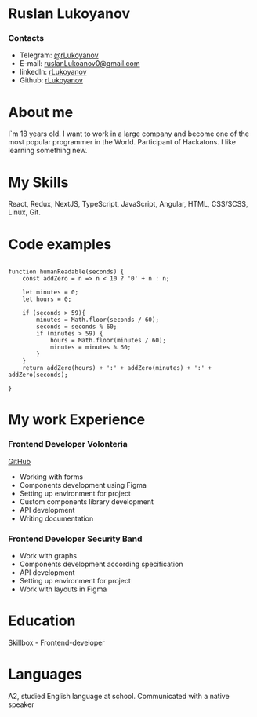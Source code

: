 # Ruslan Lukoyanov

### Contacts

- Telegram: <a href='https://t.me/rlukoyanov'>@rLukoyanov</a></li>
- E-mail: ruslanLukoanov0@gmail.com</li>
- linkedIn: <a href='https://www.linkedin.com/in/rlukoyanov/'>rLukoyanov</a></li>
- Github: <a href='https://github.com/rLukoyanov'>rLukoyanov</a></li>

# About me

I`m 18 years old. I want to work in a large company and become one of the most popular programmer in the World. Participant of Hackatons. I like learning something new.

# My Skills

React, Redux, NextJS, TypeScript, JavaScript, Angular, HTML, CSS/SCSS, Linux, Git.

# Code examples

```

function humanReadable(seconds) {
    const addZero = n => n < 10 ? '0' + n : n;

    let minutes = 0;
    let hours = 0;

    if (seconds > 59){
        minutes = Math.floor(seconds / 60);
        seconds = seconds % 60;
        if (minutes > 59) {
            hours = Math.floor(minutes / 60);
            minutes = minutes % 60;
        }
    }
    return addZero(hours) + ':' + addZero(minutes) + ':' + addZero(seconds);

}

```

# My work Experience

### Frontend Developer Volonteria

<a href="https://github.com/ruslanTwink/Volonteria">GitHub</a>

- Working with forms
- Components development using Figma
- Setting up environment for project
- Custom components library development
- API development
- Writing documentation

### Frontend Developer Security Band

- Work with graphs
- Components development according specification
- API development
- Setting up environment for project
- Work with layouts in Figma

# Education

Skillbox - Frontend-developer

# Languages

A2, studied English language at school. Communicated with a native speaker
